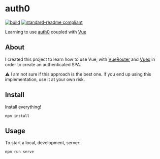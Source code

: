 # auth0

[![build](https://github.com/meyer1994/auth0/actions/workflows/build.yml/badge.svg)](https://github.com/meyer1994/auth0/actions/workflows/build.yml)
[![standard-readme compliant](https://img.shields.io/badge/readme%20style-standard-brightgreen.svg?style=flat-square)](https://github.com/RichardLitt/standard-readme)

Learning to use [auth0][1] coupled with [Vue][2]

## About

I created this project to learn how to use Vue, with [VueRouter][3] and
[Vuex][4] in order to create an authenticated SPA.

:warning: I am not sure if this approach is the best one. If you end up using
this implementation, use it at your own risk.

## Install

Install everything!

```
npm install
```

## Usage

To start a local, development, server:

```
npm run serve
```

[1]: https://auth0.com/
[2]: https://vuejs.org/
[3]: https://router.vuejs.org/
[4]: https://vuex.vuejs.org/
